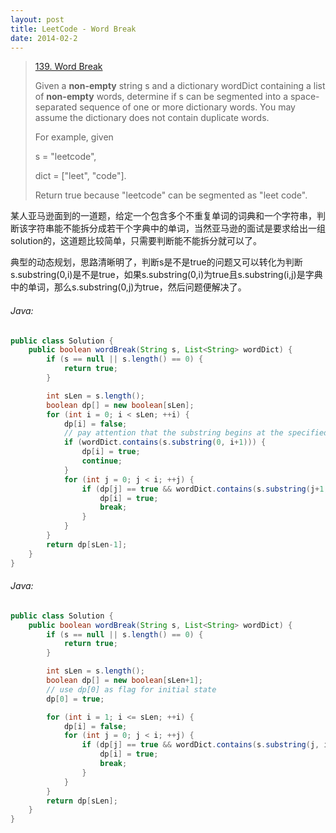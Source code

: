 ```yaml
---
layout: post
title: LeetCode - Word Break
date: 2014-02-2
---
```


> [139. Word Break](https://leetcode.com/problems/word-break/)
>
> Given a **non-empty** string s and a dictionary wordDict containing a list of **non-empty** words, determine if s can be segmented into a space-separated sequence of one or more dictionary words. You may assume the dictionary does not contain duplicate words.
>
> For example, given
>
> s = "leetcode",
>
> dict = ["leet", "code"].
>
> Return true because "leetcode" can be segmented as "leet code".

某人亚马逊面到的一道题，给定一个包含多个不重复单词的词典和一个字符串，判断该字符串能不能拆分成若干个字典中的单词，当然亚马逊的面试是要求给出一组solution的，这道题比较简单，只需要判断能不能拆分就可以了。

典型的动态规划，思路清晰明了，判断s是不是true的问题又可以转化为判断s.substring(0,i)是不是true，如果s.substring(0,i)为true且s.substring(i,j)是字典中的单词，那么s.substring(0,j)为true，然后问题便解决了。
<!--more-->

###### Java:
``` java
public class Solution {
    public boolean wordBreak(String s, List<String> wordDict) {
        if (s == null || s.length() == 0) {
            return true;
        }

        int sLen = s.length();
        boolean dp[] = new boolean[sLen];
        for (int i = 0; i < sLen; ++i) {
            dp[i] = false;
            // pay attention that the substring begins at the specified beginIndex and extends to the character at index endIndex - 1
            if (wordDict.contains(s.substring(0, i+1))) {
                dp[i] = true;
                continue;
            }
            for (int j = 0; j < i; ++j) {
                if (dp[j] == true && wordDict.contains(s.substring(j+1, i+1))) {
                    dp[i] = true;
                    break;
                }
            }
        }
        return dp[sLen-1];
    }
}
```

###### Java:
``` java
public class Solution {
    public boolean wordBreak(String s, List<String> wordDict) {
        if (s == null || s.length() == 0) {
            return true;
        }

        int sLen = s.length();
        boolean dp[] = new boolean[sLen+1];
        // use dp[0] as flag for initial state
        dp[0] = true;

        for (int i = 1; i <= sLen; ++i) {
            dp[i] = false;
            for (int j = 0; j < i; ++j) {
                if (dp[j] == true && wordDict.contains(s.substring(j, i))) {
                    dp[i] = true;
                    break;
                }
            }
        }
        return dp[sLen];
    }
}
```